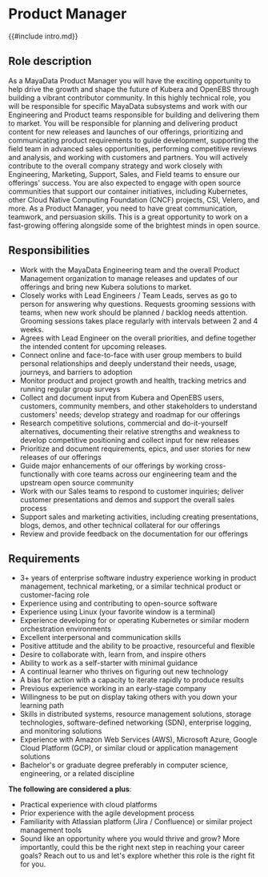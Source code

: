 # Product Manager

{{#include intro.md}}

## Role description
As a MayaData Product Manager you will have the exciting opportunity to help drive the growth and shape the future of Kubera and OpenEBS through building a vibrant contributor community. In this highly technical role, you will be responsible for specific MayaData subsystems and work with our Engineering and Product teams responsible for building and delivering them to market. You will be responsible for planning and delivering product content for new releases and launches of our offerings, prioritizing and communicating product requirements to guide development, supporting the field team in advanced sales opportunities, performing competitive reviews and analysis, and working with customers and partners. You will actively contribute to the overall company strategy and work closely with Engineering, Marketing, Support, Sales, and Field teams to ensure our offerings' success. You are also expected to engage with open source communities that support our container initiatives, including Kubernetes, other Cloud Native Computing Foundation (CNCF) projects, CSI, Velero, and more. As a Product Manager, you need to have great communication, teamwork, and persuasion skills. This is a great opportunity to work on a fast-growing offering alongside some of the brightest minds in open source. 

## Responsibilities
* Work with the MayaData Engineering team and the overall Product Management organization to manage releases and updates of our offerings and bring new Kubera solutions to market.
* Closely works with Lead Engineers / Team Leads, serves as go to person for answering why questions. Requests grooming sessions with teams, when new work should be planned / backlog needs attention. Grooming sessions takes place regularly with intervals between 2 and 4 weeks.
* Agrees with Lead Engineer on the overall priorities, and define together the intended content for upcoming releases.
* Connect online and face-to-face with user group members to build personal relationships and deeply understand their needs, usage, journeys, and barriers to adoption
* Monitor product and project growth and health, tracking metrics and running regular group surveys
* Collect and document input from Kubera and OpenEBS users, customers, community members, and other stakeholders to understand customers' needs; develop strategy and roadmap for our offerings
* Research competitive solutions, commercial and do-it-yourself alternatives, documenting their relative strengths and weakness to develop competitive positioning and collect input for new releases
* Prioritize and document requirements, epics, and user stories for new releases of our offerings
* Guide major enhancements of our offerings by working cross-functionally with core teams across our engineering team and the upstream open source community
* Work with our Sales teams to respond to customer inquiries; deliver customer presentations and demos and support the overall sales process
* Support sales and marketing activities, including creating presentations, blogs, demos, and other technical collateral for our offerings
* Review and provide feedback on the documentation for our offerings

## Requirements
* 3+ years of enterprise software industry experience working in product management, technical marketing, or a similar technical product or customer-facing role
* Experience using and contributing to open-source software
* Experience using Linux (your favorite window is a terminal)
* Experience developing for or operating Kubernetes or similar modern orchestration environments
* Excellent interpersonal and communication skills
* Positive attitude and the ability to be proactive, resourceful and flexible
* Desire to collaborate with, learn from, and inspire others
* Ability to work as a self-starter with minimal guidance
* A continual learner who thrives on figuring out new technology
* A bias for action with a capacity to iterate rapidly to produce results
* Previous experience working in an early-stage company
* Willingness to be put on display taking others with you down your learning path
* Skills in distributed systems, resource management solutions, storage technologies, software-defined networking (SDN), enterprise logging, and monitoring solutions
* Experience with Amazon Web Services (AWS), Microsoft Azure, Google Cloud Platform (GCP), or similar cloud or application management solutions
* Bachelor's or graduate degree preferably in computer science, engineering, or a related discipline

**The following are considered a plus**:
* Practical experience with cloud platforms
* Prior experience with the agile development process
* Familiarity with Atlassian platform (Jira / Confluence) or similar project management tools
* Sound like an opportunity where you would thrive and grow? More importantly, could this be the right next step in reaching your career goals? Reach out to us and let's explore whether this role is the right fit for you.

